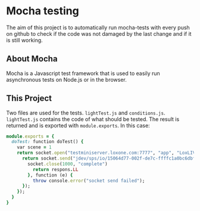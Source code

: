 # Mocha testing

The aim of this project is to automatically run mocha-tests with every push on github to check if the code was not damaged by the last change and if it is still working.

## About Mocha
Mocha is a Javascript test framework that is used to easily run asynchronous tests on Node.js or in the browser.

## This Project
Two files are used for the tests. `lightTest.js` and `conditions.js`.
`lightTest.js` contains the code of what should be tested. The result is returned and is exported with `module.exports`.
In this case:

```ruby
module.exports = { 
  doTest: function doTest() {
    var scene = 1
    return socket.open("testminiserver.loxone.com:7777", "app", "LoxLIVEpasswordTest").then(function() {
      return socket.send("jdev/sps/io/15064d77-002f-de7c-ffffc1a0bc6dbf48/changeTo/" + scene).then(function(respons) {
        socket.close(1000, "complete")
          return respons.LL
        }, function (e) {
          throw console.error("socket send failed");
      }); 
    });
  }
}
```